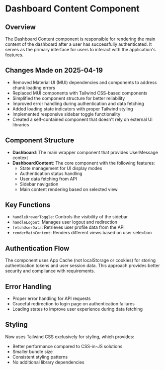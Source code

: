 # Dashboard Content Component

## Overview
The Dashboard Content component is responsible for rendering the main content of the dashboard after a user has successfully authenticated. It serves as the primary interface for users to interact with the application's features.

## Changes Made on 2025-04-19
- Removed Material UI (MUI) dependencies and components to address chunk loading errors
- Replaced MUI components with Tailwind CSS-based components
- Simplified the component structure for better reliability
- Improved error handling during authentication and data fetching
- Added loading state indicators with proper Tailwind styling
- Implemented responsive sidebar toggle functionality
- Created a self-contained component that doesn't rely on external UI libraries

## Component Structure
- **Dashboard**: The main wrapper component that provides UserMessage context
- **DashboardContent**: The core component with the following features:
  - State management for UI display modes
  - Authentication status handling
  - User data fetching from API
  - Sidebar navigation
  - Main content rendering based on selected view

## Key Functions
- `handleDrawerToggle`: Controls the visibility of the sidebar
- `handleLogout`: Manages user logout and redirection
- `fetchUserData`: Retrieves user profile data from the API
- `renderMainContent`: Renders different views based on user selection

## Authentication Flow
The component uses App Cache (not localStorage or cookies) for storing authentication tokens and user session data. This approach provides better security and compliance with requirements.

## Error Handling
- Proper error handling for API requests
- Graceful redirection to login page on authentication failures
- Loading states to improve user experience during data fetching

## Styling
Now uses Tailwind CSS exclusively for styling, which provides:
- Better performance compared to CSS-in-JS solutions
- Smaller bundle size
- Consistent styling patterns
- No additional library dependencies 